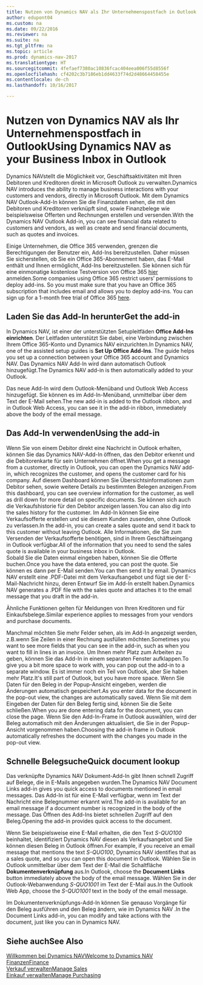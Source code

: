 ```yaml
---
title: Nutzen von Dynamics NAV als Ihr Unternehmenspostfach in Outlook
author: edupont04
ms.custom: na
ms.date: 09/22/2016
ms.reviewer: na
ms.suite: na
ms.tgt_pltfrm: na
ms.topic: article
ms.prod: dynamics-nav-2017
ms.translationtype: HT
ms.sourcegitcommit: 4fefaef7380ac10836fcac404eea006f55d8556f
ms.openlocfilehash: cf4202c3b7186eb1dd4633f74d2d48664458455e
ms.contentlocale: de-ch
ms.lasthandoff: 10/16/2017

---
```


# <a name="using-dynamics-nav-as-your-business-inbox-in-outlook"></a><span data-ttu-id="69557-102">Nutzen von Dynamics NAV als Ihr Unternehmenspostfach in Outlook</span><span class="sxs-lookup"><span data-stu-id="69557-102">Using Dynamics NAV as your Business Inbox in Outlook</span></span>
<span data-ttu-id="69557-103">Dynamics NAVstellt die Möglichkeit vor, Geschäftsaktivitäten mit Ihren Debitoren und Kreditoren direkt in Microsoft Outlook zu verwalten.</span><span class="sxs-lookup"><span data-stu-id="69557-103">Dynamics NAV introduces the ability to manage business interactions with your customers and vendors, directly in Microsoft Outlook.</span></span> <span data-ttu-id="69557-104">Mit dem Dynamics NAV Outlook-Add-In können Sie die Finanzdaten sehen, die mit den Debitoren und Kreditoren verknüpft sind, sowie Finanzbelege wie beispielsweise Offerten und Rechnungen erstellen und versenden.</span><span class="sxs-lookup"><span data-stu-id="69557-104">With the Dynamics NAV Outlook Add-in, you can see financial data related to customers and vendors, as well as create and send financial documents, such as quotes and invoices.</span></span>  

<span data-ttu-id="69557-105">Einige Unternehmen, die Office 365 verwenden, grenzen die Berechtigungen der Benutzer ein, Add-Ins bereitzustellen. Daher müssen Sie sicherstellen, ob Sie ein Office 365-Abonnement haben, das E-Mail enthält und Ihnen ermöglicht, Add-Ins bereitzustellen. Sie können sich für eine einmonatige kostenlose Testversion von Office 365 [hier](https://products.office.com/try) anmelden.</span><span class="sxs-lookup"><span data-stu-id="69557-105">Some companies using Office 365 restrict users’ permissions to deploy add-ins. So you must make sure that you have an Office 365 subscription that includes email and allows you to deploy add-ins. You can sign up for a 1-month free trial of Office 365 [here](https://products.office.com/try).</span></span>  

## <a name="get-the-add-in"></a><span data-ttu-id="69557-106">Laden Sie das Add-In herunter</span><span class="sxs-lookup"><span data-stu-id="69557-106">Get the add-in</span></span>
<span data-ttu-id="69557-107">In Dynamics NAV, ist einer der unterstützten Setupleitfäden **Office Add-Ins einrichten**. Der Leitfaden unterstützt Sie dabei, eine Verbindung zwischen Ihrem Office 365-Konto und Dynamics NAV einzurichten.</span><span class="sxs-lookup"><span data-stu-id="69557-107">In Dynamics NAV, one of the assisted setup guides is **Set Up Office Add-Ins**. The guide helps you  set up a connection between your Office 365 account and Dynamics NAV.</span></span> <span data-ttu-id="69557-108">Das Dynamics NAV Add-In wird dann automatisch Outlook hinzugefügt.</span><span class="sxs-lookup"><span data-stu-id="69557-108">The Dynamics NAV add-in is then automatically added to your Outlook.</span></span>  

<span data-ttu-id="69557-109">Das neue Add-In wird dem Outlook-Menüband und Outlook Web Access hinzugefügt. Sie können es im Add-In-Menüband, unmittelbar über dem Text der E-Mail sehen.</span><span class="sxs-lookup"><span data-stu-id="69557-109">The new add-in is added to the Outlook ribbon, and in Outlook Web Access, you can see it in the add-in ribbon, immediately above the body of the email message.</span></span>  

## <a name="using-the-add-in"></a><span data-ttu-id="69557-110">Das Add-In verwenden</span><span class="sxs-lookup"><span data-stu-id="69557-110">Using the add-in</span></span>
<span data-ttu-id="69557-111">Wenn Sie von einem Debitor direkt eine Nachricht in Outlook erhalten, können Sie das Dynamics NAV-Add-In öffnen, das den Debitor erkennt und die Debitorenkarte für sein Unternehmen öffnet.</span><span class="sxs-lookup"><span data-stu-id="69557-111">When you get a message from a customer, directly in Outlook, you can open the Dynamics NAV add-in, which recognizes the customer, and opens the customer card for his company.</span></span> <span data-ttu-id="69557-112">Auf diesem Dashboard können Sie Übersichtsinformationen zum Debitor sehen, sowie weitere Details zu bestimmten Belegen anzeigen.</span><span class="sxs-lookup"><span data-stu-id="69557-112">From this dashboard, you can see overview information for the customer, as well as drill down for more detail on specific documents.</span></span> <span data-ttu-id="69557-113">Sie können sich auch die Verkaufshistorie für den Debitor anzeigen lassen.</span><span class="sxs-lookup"><span data-stu-id="69557-113">You can also dig into the sales history for the customer.</span></span>
<span data-ttu-id="69557-114">Im Add-In können Sie eine Verkaufsofferte erstellen und sie diesem Kunden zusenden, ohne Outlook zu verlassen.</span><span class="sxs-lookup"><span data-stu-id="69557-114">In the add-in, you can create a sales quote and send it back to this customer without leaving Outlook.</span></span> <span data-ttu-id="69557-115">Alle Informationen, die Sie zum Versenden der Verkaufsofferte benötigen, sind in Ihrem Geschäftseingang in Outlook verfügbar.</span><span class="sxs-lookup"><span data-stu-id="69557-115">All of the information that you need to send the sales quote is available in your business inbox in Outlook.</span></span>  
<span data-ttu-id="69557-116">Sobald Sie die Daten einmal eingeben haben, können Sie die Offerte buchen.</span><span class="sxs-lookup"><span data-stu-id="69557-116">Once you have the data entered, you can post the quote.</span></span> <span data-ttu-id="69557-117">Sie können es dann per E-Mail senden.</span><span class="sxs-lookup"><span data-stu-id="69557-117">You can then send it by email.</span></span> <span data-ttu-id="69557-118">Dynamics NAV erstellt eine .PDF-Datei mit dem Verkaufsangebot und fügt sie der E-Mail-Nachricht hinzu, deren Entwurf Sie im Add-In erstellt haben.</span><span class="sxs-lookup"><span data-stu-id="69557-118">Dynamics NAV generates a .PDF file with the sales quote and attaches it to the email message that you draft in the add-in.</span></span>  

<span data-ttu-id="69557-119">Ähnliche Funktionen gelten für Meldungen von Ihren Kreditoren und für Einkaufsbelege.</span><span class="sxs-lookup"><span data-stu-id="69557-119">Similar experience applies to messages from your vendors and purchase documents.</span></span>  

<span data-ttu-id="69557-120">Manchmal möchten Sie mehr Felder sehen, als im Add-In angezeigt werden, z.B.wenn Sie Zeilen in einer Rechnung ausfüllen möchten.</span><span class="sxs-lookup"><span data-stu-id="69557-120">Sometimes you want to see more fields that you can see in the add-in, such as when you want to fill in lines in an invoice.</span></span> <span data-ttu-id="69557-121">Um Ihnen mehr Platz zum Arbeiten zu geben, können Sie das Add-In in einem separaten Fenster aufklappen.</span><span class="sxs-lookup"><span data-stu-id="69557-121">To give you a bit more space to work with, you can pop out the add-in to a separate window.</span></span> <span data-ttu-id="69557-122">Es ist immer noch ein Teil von Outlook, aber Sie haben mehr Platz.</span><span class="sxs-lookup"><span data-stu-id="69557-122">It's still part of Outlook, but you have more space.</span></span> <span data-ttu-id="69557-123">Wenn Sie Daten für den Beleg in der Popup-Ansicht eingeben, werden die Änderungen automatisch gespeichert.</span><span class="sxs-lookup"><span data-stu-id="69557-123">As you enter data for the document in the pop-out view, the changes are automatically saved.</span></span> <span data-ttu-id="69557-124">Wenn Sie mit dem Eingeben der Daten für den Beleg fertig sind, können Sie die Seite schließen.</span><span class="sxs-lookup"><span data-stu-id="69557-124">When you are done entering data for the document, you can close the page.</span></span> <span data-ttu-id="69557-125">Wenn Sie den Add-In-Frame in Outlook auswählen, wird der Beleg automatisch mit den Änderungen aktualisiert, die Sie in der Popup-Ansicht vorgenommen haben.</span><span class="sxs-lookup"><span data-stu-id="69557-125">Choosing the add-in frame in Outlook automatically refreshes the document with the changes you made in the pop-out view.</span></span>  

## <a name="quick-document-lookup"></a><span data-ttu-id="69557-126">Schnelle Belegsuche</span><span class="sxs-lookup"><span data-stu-id="69557-126">Quick document lookup</span></span>
<span data-ttu-id="69557-127">Das verknüpfte Dynamics NAV Dokument-Add-In gibt Ihnen schnell Zugriff auf Belege, die in E-Mails angegeben wurden.</span><span class="sxs-lookup"><span data-stu-id="69557-127">The Dynamics NAV Document Links add-in gives you quick access to documents mentioned in email messages.</span></span> <span data-ttu-id="69557-128">Das Add-In ist für eine E-Mail verfügbar, wenn im Text der Nachricht eine Belegnummer erkannt wird.</span><span class="sxs-lookup"><span data-stu-id="69557-128">The add-in is available for an email message if a document number is recognized in the body of the message.</span></span> <span data-ttu-id="69557-129">Das Öffnen des Add-Ins bietet schnellen Zugriff auf den Beleg.</span><span class="sxs-lookup"><span data-stu-id="69557-129">Opening the add-in provides quick access to the document.</span></span>  

<span data-ttu-id="69557-130">Wenn Sie beispielsweise eine E-Mail erhalten, die den Text *S-QUO100* beinhaltet, identifiziert Dynamics NAV diesen als Verkaufsangebot und Sie können diesen Beleg in Outlook öffnen.</span><span class="sxs-lookup"><span data-stu-id="69557-130">For example, if you receive an email message that mentions the text *S-QUO100*, Dynamics NAV identifies that as a sales quote, and so you can open this document in Outlook.</span></span> <span data-ttu-id="69557-131">Wählen Sie in Outlook unmittelbar über dem Text der E-Mail die Schaltfläche **Dokumentenverknüpfung** aus.</span><span class="sxs-lookup"><span data-stu-id="69557-131">In Outlook, choose the **Document Links** button immediately above the body of the email message.</span></span> <span data-ttu-id="69557-132">Wählen Sie in der Outlook-Webanwendung *S-QUO1001* im Text der E-Mail aus.</span><span class="sxs-lookup"><span data-stu-id="69557-132">In the Outlook Web App, choose the *S-QUO1001* text in the body of the email message.</span></span>  

<span data-ttu-id="69557-133">Im Dokumentenverknüpfungs-Add-In können Sie genauso Vorgänge für den Beleg ausführen und den Beleg ändern, wie im Dynamics NAV .</span><span class="sxs-lookup"><span data-stu-id="69557-133">In the Document Links add-in, you can modify and take actions with the document, just like you can in Dynamics NAV.</span></span>

## <a name="see-also"></a><span data-ttu-id="69557-134">Siehe auch</span><span class="sxs-lookup"><span data-stu-id="69557-134">See Also</span></span>
[<span data-ttu-id="69557-135">Willkommen bei Dynamics NAV</span><span class="sxs-lookup"><span data-stu-id="69557-135">Welcome to Dynamics NAV</span></span>](across-get-started.md)  
[<span data-ttu-id="69557-136">Finanzen</span><span class="sxs-lookup"><span data-stu-id="69557-136">Finance</span></span>](finance.md)  
[<span data-ttu-id="69557-137">Verkauf verwalten</span><span class="sxs-lookup"><span data-stu-id="69557-137">Manage Sales</span></span>](sales-manage-sales.md)  
[<span data-ttu-id="69557-138">Einkauf verwalten</span><span class="sxs-lookup"><span data-stu-id="69557-138">Manage Purchasing</span></span>](purchasing-manage-purchasing.md)  

